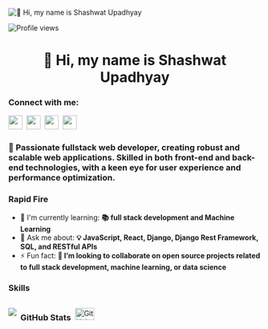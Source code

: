 ![👋 Hi, my name is Shashwat Upadhyay](https://miro.medium.com/v2/resize:fit:1358/0*FGD6BUzzZs1VJLuY.gif)

![Profile views](https://komarev.com/ghpvc/?username=ShashwatUpadhyay&label=Profile%20views&color=0e75b6&style=flat)

<div id="toc">
  <ul align="center" style="list-style: none">
    <summary>
      <h1>
        👋 Hi, my name is Shashwat Upadhyay
      </h1>
    </summary>
  </ul>
</div>

**<h3 align="left">Connect with me:</h3>** 
<p align="left"><a href="https://twitter.com/Sushil__SM" target="_blank"><img src="https://img.shields.io/badge/Twitter-000000?logo=X&logoColor=white" height="28" style="margin-right: 4px"></a> <a href="https://www.linkedin.com/in/https://www.linkedin.com/in/shashwat-upadhyay-1753622a9/" target="_blank"><img src="https://img.shields.io/badge/LinkedIn-0077B5?style=for-the-badge&logo=linkedin&logoColor=white" height="28" style="margin-right: 4px"></a> <a href="https://github.com/https://github.com/ShashwatUpadhyay" target="_blank"><img src="https://img.shields.io/badge/GitHub-100000?style=for-the-badge&logo=github&logoColor=white" height="28" style="margin-right: 4px"></a> <a href="shashwatup619@gmail.com" target="_blank"><img src="https://img.shields.io/badge/Gmail-D14836?style=for-the-badge&logo=gmail&logoColor=white" height="28" style="margin-right: 4px"></a></p>

 **<h3 align="left">🚀 Passionate fullstack web developer, creating robust and scalable web applications. Skilled in both front-end and back-end technologies, with a keen eye for user experience and performance optimization.</h3>**

**<h3 align="left">Rapid Fire</h3>**

- 🌱 I'm currently learning: **📚 full stack development and Machine Learning**
- 💬 Ask me about: **💡 JavaScript, React, Django, Django Rest Framework, SQL, and RESTful APIs**
- ⚡ Fun fact: **🎢 I’m looking to collaborate on open source projects related to full stack development, machine learning, or data science**

 **<h3 align="left">Skills</h3>**

<div style="display: flex; flex-wrap: wrap; gap: 4px; justify-content: left;">
<p align="center">
  <a href="https://skillicons.dev">
    <img src="https://skillicons.dev/icons?i=git,django,python,react,html,css,tailwind,javascript,nginx,redis,rabbitmq,postman,postgres,mysql,kafka," />
  </a>
</p>

 **<h3 align="left">GitHub Stats</h3>**

<p align="left">
  <img width="48%" src="https://github-readme-stats.vercel.app/api/top-langs?username=sushilmagare10&theme=react&hide_title=false&layout=compact&langs_count=6&hide_progress=false&card_width=400" alt="GitHub top-langs Card" />
 
</p>

